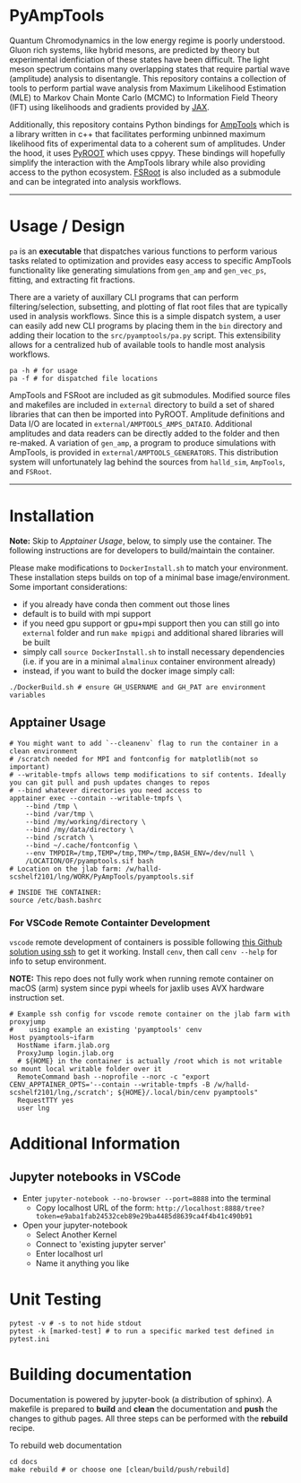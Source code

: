 # PyAmpTools

Quantum Chromodynamics in the low energy regime is poorly understood. Gluon rich systems, like hybrid mesons, are predicted by theory but experimental idenficiation of these states have been difficult. The light meson spectrum contains many overlapping states that require partial wave (amplitude) analysis to disentangle. This repository contains a collection of tools to perform partial wave analysis from Maximum Likelihood Estimation (MLE) to Markov Chain Monte Carlo (MCMC) to Information Field Theory (IFT) using likelihoods and gradients provided by [JAX](https://github.com/google/jax).

Additionally, this repository contains Python bindings for [AmpTools](https://github.com/mashephe/AmpTools) which is a library written in c++ that facilitates performing unbinned maximum likelihood fits of experimental data to a coherent sum of amplitudes. Under the hood, it uses [PyROOT](https://root.cern/manual/python/) which uses cppyy. These bindings will hopefully simplify the interaction with the AmpTools library while also providing access to the python ecosystem. [FSRoot](https://github.com/remitche66/FSRoot) is also included as a submodule and can be integrated into analysis workflows.

---

# Usage / Design

`pa` is an **executable** that dispatches various functions to perform various tasks related to optimization and provides easy access to specific AmpTools functionality like generating simulations from `gen_amp` and `gen_vec_ps`, fitting, and extracting fit fractions. 

There are a variety of auxillary CLI programs that can perform filtering/selection, subsetting, and plotting of flat root files that are typically used in analysis workflows. Since this is a simple dispatch system, a user can easily add new CLI programs by placing them in the `bin` directory and adding their location to the `src/pyamptools/pa.py` script. This extensibility allows for a centralized hub of available tools to handle most analysis workflows. 

```shell
pa -h # for usage
pa -f # for dispatched file locations
```

AmpTools and FSRoot are included as git submodules. Modified source files and makefiles are included in `external` directory to build a set of shared libraries that can then be imported into PyROOT.  Amplitude definitions and Data I/O are located in `external/AMPTOOLS_AMPS_DATAIO`. Additional amplitudes and data readers can be directly added to the folder and then re-maked. A variation of `gen_amp`, a program to produce simulations with AmpTools, is provided in `external/AMPTOOLS_GENERATORS`. This distribution system will unfortunately lag behind the sources from `halld_sim`, `AmpTools`, and `FSRoot`.

---

# Installation

**Note:** Skip to *Apptainer Usage*, below, to simply use the container. The following instructions are for developers to build/maintain the container.

Please make modifications to `DockerInstall.sh` to match your environment. These installation steps builds on top of a minimal base image/environment. Some important considerations:
- if you already have conda then comment out those lines
- default is to build with mpi support
- if you need gpu support or gpu+mpi support then you can still go into `external` folder and run `make mpigpi` and additional shared libraries will be built
- simply call `source DockerInstall.sh` to install necessary dependencies (i.e. if you are in a minimal `almalinux` container environment already)
- instead, if you want to build the docker image simply call:

```shell
./DockerBuild.sh # ensure GH_USERNAME and GH_PAT are environment variables
```

## Apptainer Usage

```shell
# You might want to add `--cleanenv` flag to run the container in a clean environment
# /scratch needed for MPI and fontconfig for matplotlib(not so important)
# --writable-tmpfs allows temp modifications to sif contents. Ideally you can git pull and push updates changes to repos
# --bind whatever directories you need access to
apptainer exec --contain --writable-tmpfs \
    --bind /tmp \
    --bind /var/tmp \
    --bind /my/working/directory \
    --bind /my/data/directory \
    --bind /scratch \
    --bind ~/.cache/fontconfig \
    --env TMPDIR=/tmp,TEMP=/tmp,TMP=/tmp,BASH_ENV=/dev/null \
    /LOCATION/OF/pyamptools.sif bash
# Location on the jlab farm: /w/halld-scshelf2101/lng/WORK/PyAmpTools/pyamptools.sif

# INSIDE THE CONTAINER:
source /etc/bash.bashrc
```

### For VSCode Remote Containter Development

`vscode` remote development of containers is possible following [this Github solution using ssh](https://github.com/oschulz/container-env) to get it working. Install `cenv`, then call `cenv --help` for info to setup environment.

**NOTE:** This repo does not fully work when running remote container on macOS (arm) system since pypi wheels for jaxlib uses AVX hardware instruction set. 

```shell
# Example ssh config for vscode remote container on the jlab farm with proxyjump
#    using example an existing 'pyamptools' cenv
Host pyamptools~ifarm
  HostName ifarm.jlab.org
  ProxyJump login.jlab.org
  # ${HOME} in the container is actually /root which is not writable so mount local writable folder over it
  RemoteCommand bash --noprofile --norc -c "export CENV_APPTAINER_OPTS='--contain --writable-tmpfs -B /w/halld-scshelf2101/lng,/scratch'; ${HOME}/.local/bin/cenv pyamptools"
  RequestTTY yes
  user lng
```

# Additional Information

## Jupyter notebooks in VSCode

* Enter `jupyter-notebook --no-browser --port=8888` into the terminal
    * Copy localhost URL of the form: `http://localhost:8888/tree?token=e9aba1fab24532ceb89e29ba4485d8639ca4f4b41c490b91`
* Open your jupyter-notebook
    * Select Another Kernel
    * Connect to 'existing jupyter server'
    * Enter localhost url
    * Name it anything you like

# Unit Testing

```shell
pytest -v # -s to not hide stdout
pytest -k [marked-test] # to run a specific marked test defined in pytest.ini
```

# Building documentation

Documentation is powered by jupyter-book (a distribution of sphinx). A makefile is prepared to **build** and **clean** the documentation and **push** the changes to github pages. All three steps can be performed with the **rebuild** recipe.

To rebuild web documentation

```
cd docs
make rebuild # or choose one [clean/build/push/rebuild]
```
